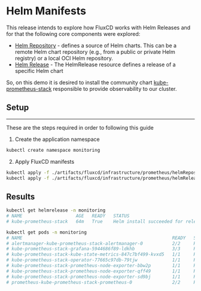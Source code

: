 # Helm Manifests

This release intends to explore how FluxCD works with Helm Releases and for that the following core components were explored:

- [Helm Repository](https://fluxcd.io/flux/components/source/helmrepositories/) - defines a source of Helm charts. This can be a remote Helm chart repository (e.g., from a public or private Helm registry) or a local OCI Helm repository.
- [Helm Release](https://fluxcd.io/flux/components/helm/helmreleases/) - The HelmRelease resource defines a release of a specific Helm chart

So, on this demo it is desired to install the community chart [kube-prometheus-stack](https://github.com/prometheus-community/helm-charts/tree/main/charts/kube-prometheus-stack) responsible to provide observability to our cluster.

## Setup
---

These are the steps required in order to following this guide

1. Create the application namespace
```bash
kubectl create namespace monitoring
```

2. Apply FluxCD manifests
```bash
kubectl apply -f ./artifacts/fluxcd/infrastructure/prometheus/helmRepository.yaml
kubectl apply -f ./artifacts/fluxcd/infrastructure/prometheus/helmRelease.yaml 
```

## Results

```bash
kubectl get helmrelease -n monitoring
# NAME                    AGE   READY   STATUS
# kube-prometheus-stack   64m   True    Helm install succeeded for release monitoring/kube-prometheus-stack.v1 with chart kube-prometheus-stack@66.3.0

kubectl get pods -n monitoring
# NAME                                                        READY   STATUS    RESTARTS   AGE
# alertmanager-kube-prometheus-stack-alertmanager-0           2/2     Running   0          65m
# kube-prometheus-stack-grafana-5944686f89-ldkhb              3/3     Running   0          65m
# kube-prometheus-stack-kube-state-metrics-847c7bf499-kvxd5   1/1     Running   0          65m
# kube-prometheus-stack-operator-77665c97db-79tjw             1/1     Running   0          65m
# kube-prometheus-stack-prometheus-node-exporter-bbw2p        1/1     Running   0          65m
# kube-prometheus-stack-prometheus-node-exporter-qff49        1/1     Running   0          65m
# kube-prometheus-stack-prometheus-node-exporter-sd9bj        1/1     Running   0          65m
# prometheus-kube-prometheus-stack-prometheus-0               2/2     Running   0          65m

```
